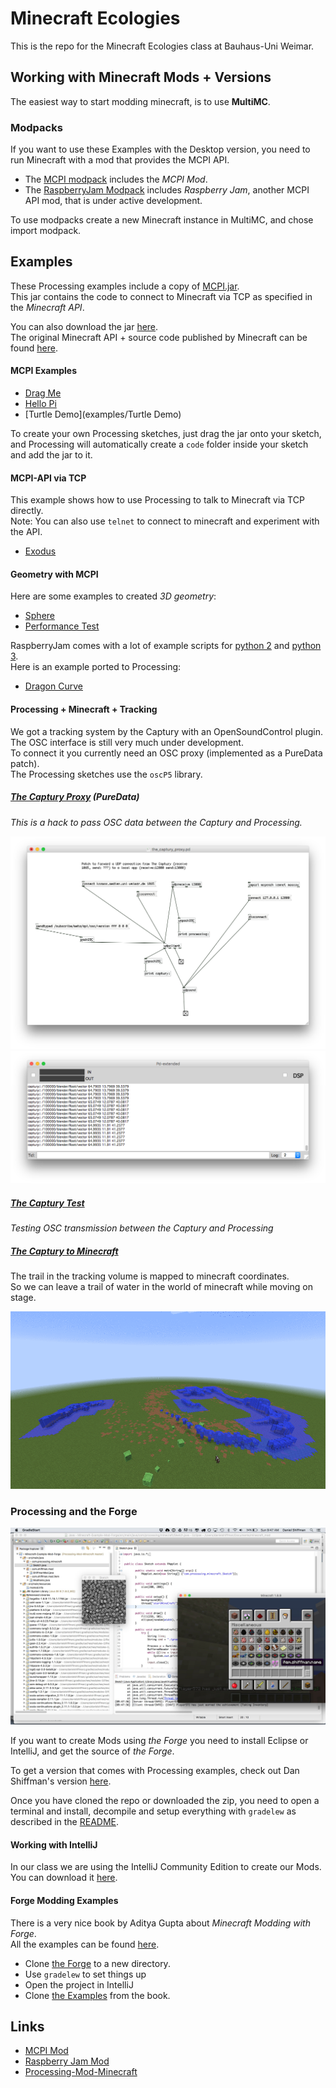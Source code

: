 # Minecraft Ecologies

This is the repo for the Minecraft Ecologies class at Bauhaus-Uni Weimar.

## Working with Minecraft Mods + Versions

The easiest way to start modding minecraft, is to use **MultiMC**.

### Modpacks ###

If you want to use these Examples with the Desktop version, you need to run Minecraft with a mod that provides the MCPI API.

* The [MCPI modpack](mcpi/MCPI.zip) includes the *MCPI Mod*.
* The [RaspberryJam Modpack](mcpi/RaspberryJam.zip) includes *Raspberry Jam*, another MCPI API mod, that is under active development.

To use modpacks create a new Minecraft instance in MultiMC, and chose import modpack.

## Examples ##

These Processing examples include a copy of [MCPI.jar](mcpi/MCPI.jar).  
This jar contains the code to connect to Minecraft via TCP as specified in the *Minecraft API*.  

You can also download the jar [here](https://github.com/zhuowei/RaspberryJuice/raw/master/src/main/resources/mcpi/api/java/McPi.jar).  
The original Minecraft API + source code published by Minecraft can be found [here](https://s3.amazonaws.com/assets.minecraft.net/pi/minecraft-pi-0.1.1.tar.gz).

#### MCPI Examples ####

* [Drag Me](examples/DragME)
* [Hello Pi](examples/HelloPi)
* [Turtle Demo](examples/Turtle Demo)

To create your own Processing sketches, just drag the jar onto your sketch, and Processing will automatically create a `code` folder inside your sketch and add the jar to it.

#### MCPI-API via TCP ####

This example shows how to use Processing to talk to Minecraft via TCP directly.  
Note: You can also use `telnet` to connect to minecraft and experiment with the API.

* [Exodus](examples/Exodus)

#### Geometry with MCPI  ###

Here are some examples to created *3D geometry*:

* [Sphere](examples/Sphere)
* [Performance Test](examples/PerformanceTest)

RaspberryJam comes with a lot of example scripts for [python 2](https://github.com/arpruss/raspberryjammod/tree/master/python2-scripts/mcpipy) and [python 3](https://github.com/arpruss/raspberryjammod/tree/master/python3-scripts/mcpipy).  
Here is an example ported to Processing:  

* [Dragon Curve](examples/DragonCurve)

#### Processing + Minecraft + Tracking ####

We got a tracking system by the Captury with an OpenSoundControl plugin.  
The OSC interface is still very much under development.  
To connect it you currently need an OSC proxy (implemented as a PureData patch).  
The Processing sketches use the `oscP5` library.

##### [The Captury Proxy](tracking/the_captury_proxy.pd) (PureData) 

*This is a hack to pass OSC data between the Captury and Processing.*

![](screenshots/pd-screenshot-1.png)
![](screenshots/pd-screenshot-2.png)

##### [The Captury Test](tracking/the_captury_test)

*Testing OSC transmission between the Captury and Processing*

##### [The Captury to Minecraft](tracking/the_captury_to_minecraft)

The trail in the tracking volume is mapped to minecraft coordinates.  
So we can leave a trail of water in the world of minecraft while moving on stage.

![](screenshots/tracking-screenshot.gif)

### Processing and the Forge ###

![](screenshots/shiffman-screenshot.jpg)

If you want to create Mods using *the Forge* you need to install Eclipse or IntelliJ, and get the source of *the Forge*.

To get a version that comes with Processing examples, check out Dan Shiffman's version [here](https://github.com/shiffman/Processing-Mod-Minecraft).   

Once you have cloned the repo or downloaded the zip, you need to open a terminal and install, decompile and setup everything with `gradelew` as described in the [README](https://github.com/shiffman/Processing-Mod-Minecraft/blob/master/Minecraft-Example-Mod/README.txt).

#### Working with IntelliJ ####

In our class we are using the IntelliJ Community Edition to create our Mods.  
You can download it [here](https://www.jetbrains.com/idea/download/).

#### Forge Modding Examples ####

There is a very nice book by Aditya Gupta about *Minecraft Modding with Forge*.  
All the examples can be found [here](https://github.com/AdityaGupta1/minecraft-modding-book).

* Clone [the Forge](https://github.com/MinecraftForge/MinecraftForge) to a new directory.
* Use `gradelew` to set things up
* Open the project in IntelliJ
* Clone [the Examples](https://github.com/AdityaGupta1/minecraft-modding-book) from the book.

## Links ##

* [MCPI Mod](https://github.com/kbsriram/mcpiapi)
* [Raspberry Jam Mod](https://github.com/arpruss/raspberryjammod)
* [Processing-Mod-Minecraft](https://github.com/shiffman/Processing-Mod-Minecraft)
